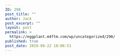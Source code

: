 ```yaml
---
ID: 298
post_title: ""
author: Jack
post_excerpt: ""
layout: post
permalink: >
  https://eggplant.m4ftm.com/wp/uncategorized/298/
published: true
post_date: 2019-09-22 18:08:51
---
```

<!-- wp:image -->
<figure class="wp-block-image"><img src="https://external-preview.redd.it/s6DJsBpvVzPQRqMvFE50LDLC7WPh8Dn3Selk9241ZPs.jpg?auto=webp&amp;s=6439892d0d2432b25eb4f65c9985fc7d15c9dff8" alt=""/></figure>
<!-- /wp:image -->